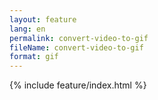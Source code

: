 ```yaml
---
layout: feature
lang: en
permalink: convert-video-to-gif
fileName: convert-video-to-gif
format: gif
---
```


 {% include feature/index.html %}